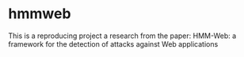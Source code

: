 # hmmweb
This is a reproducing project a research from the paper: HMM-Web: a framework for the detection of attacks against Web applications
